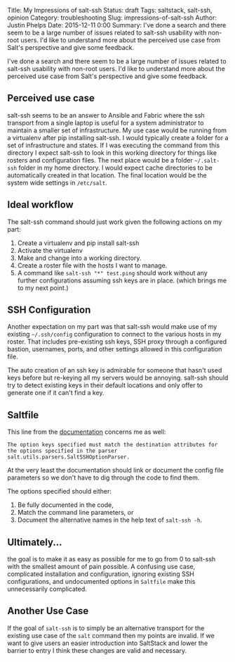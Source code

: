 Title: My Impressions of salt-ssh
Status: draft
Tags: saltstack, salt-ssh, opinion
Category: troubleshooting
Slug: impressions-of-salt-ssh
Author: Justin Phelps
Date: 2015-12-11 0:00
Summary: I've done a search and there seem to be a large number of issues related to salt-ssh usability with non-root users. I'd like to understand more about the perceived use case from Salt's perspective and give some feedback.

I've done a search and there seem to be a large number of issues related to salt-ssh usability with non-root users. I'd like to understand more about the perceived use case from Salt's perspective and give some feedback.

## Perceived use case
salt-ssh seems to be an answer to Ansible and Fabric where the ssh transport from a single laptop is useful for a system administrator to maintain a smaller set of infrastructure. My use case would be running from a virtualenv after pip installing salt-ssh. I would typically create a folder for a set of infrastructure and states. If I was executing the command from this directory I expect salt-ssh to look in this working directory for things like rosters and configuration files. The next place would be a folder `~/.salt-ssh` folder in my home directory. I would expect cache directories to be automatically created in that location. The final location would be the system wide settings in `/etc/salt`.

## Ideal workflow
The salt-ssh command should just work given the following actions on my part:
 1. Create a virtualenv and pip install salt-ssh
 1. Activate the virtualenv
 1. Make and change into a working directory.
 1. Create a roster file with the hosts I want to manage.
 1. A command like `salt-ssh "*" test.ping` should work without any further configurations assuming ssh keys are in place. (which brings me to my next point.)

## SSH Configuration
Another expectation on my part was that salt-ssh would make use of my existing `~/.ssh/config` configuration to connect to the various hosts in my roster. That includes pre-existing ssh keys, SSH proxy through a configured bastion, usernames, ports, and other settings allowed in this configuration file.

The auto creation of an ssh key is admirable for someone that hasn't used keys before but re-keying all my servers would be annoying. salt-ssh should try to detect existing keys in their default locations and only offer to generate one if it can't find a key.

## Saltfile
This line from the [documentation](https://docs.saltstack.com/en/latest/topics/ssh/#define-cli-options-with-saltfile) concerns me as well:

`The option keys specified must match the destination attributes for the options specified in the parser salt.utils.parsers.SaltSSHOptionParser.`

At the very least the documentation should link or document the config file parameters so we don't have to dig through the code to find them.

The options specified should either:
 1. Be fully documented in the code,
 1. Match the command line parameters, or
 1. Document the alternative names in the help text of `salt-ssh -h`.

## Ultimately...
the goal is to make it as easy as possible for me to go from 0 to salt-ssh with the smallest amount of pain possible. A confusing use case, complicated installation and configuration, ignoring existing SSH configurations, and undocumented options in `Saltfile` make this unnecessarily complicated.

## Another Use Case
If the goal of `salt-ssh` is to simply be an alternative transport for the existing use case of the `salt` command then my points are invalid. If we want to give users an easier introduction into SaltStack and lower the barrier to entry I think these changes are valid and necessary.
